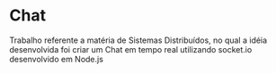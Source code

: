# Chat
Trabalho referente a matéria de Sistemas Distribuídos, no qual a idéia desenvolvida foi criar um 
Chat em tempo real utilizando socket.io desenvolvido em Node.js 


